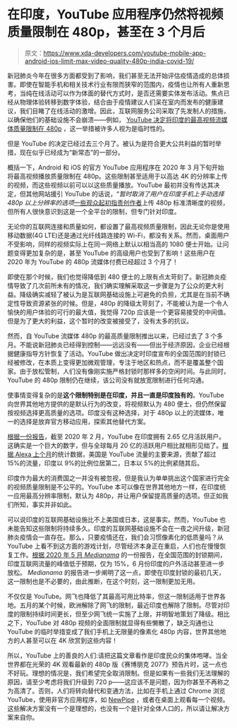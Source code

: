 # 在印度，YouTube 应用程序仍然将视频质量限制在 480p，甚至在 3 个月后

> 原文：<https://www.xda-developers.com/youtube-mobile-app-android-ios-limit-max-video-quality-480p-india-covid-19/>

新冠肺炎今年在很多方面都受到了影响，我们甚至无法开始评估疫情造成的总体损害。即使在智能手机和相关技术行业有限而狭窄的范围内，疫情也让所有人重新思考，当纯在线活动可以作为体面的替代方式时，是否还需要实体发布活动。焦点已经从物理体验转移到数字体验，结合由于疫情建议人们呆在室内而发布的健康建议，我们目睹了在线活动的激增。因此，互联网服务公司采取了先发制人的措施，以确保他们的基础设施不会崩溃——例如， [YouTube 决定将印度的最高视频流媒体质量限制在 480p](https://www.xda-developers.com/youtube-android-restricts-maximum-video-streaming-quality-480p-standard-definition-india-covid19/) ，这一举措被许多人视为是临时性的。

但是 YouTube 的决定已经过去三个月了。被认为是符合更大公共利益的暂时举措，现在似乎已经成为“新常态”的一部分。

概括一下，Android 和 iOS 的官方 YouTube 应用程序在 2020 年 3 月下旬开始将最高视频播放质量限制在 480p。这些限制甚至适用于以高达 4K 的分辨率上传的视频，而这些视频以前可以以这些质量播放。YouTube 最初并没有传达其决定，但其他网站援引 YouTube 的话说，“*暂时取消了用户在印度手机上手动选择 480p 以上分辨率的选项*[一些观众起初指责创作者](https://twitter.com/sandeep9sarma/status/1244238327286362113)上传 480p 标准清晰度的视频，但所有人很快意识到这是一个全平台的限制，但专门针对印度。

无论你的互联网连接和质量如何，都设置了最高视频质量限制，因此无论你是使用移动数据(4G LTE)还是通过光纤线路连接的 Wi-Fi，都没有关系。然而，桌面用户不受影响，同样的视频实际上在同一网络上默认以相当高的 1080 便士开始。让问题变得更加复杂的是，甚至 YouTube 的高级用户也受到了影响！这些用户在 2020 年为 YouTube 的 480p 流媒体付费已经超过 3 个月了！

即使在那个时候，我们也觉得降低到 480 便士的上限有点太苛刻了。新冠肺炎疫情导致了几次前所未有的情况，我们确实理解采取这一步骤是为了公众的更大利益。降级确实减轻了被认为是互联网基础设施上可避免的负担，尤其是在当前不确定性导致资源紧张的时候。但是，480p 的降级太苛刻了，不能被认为是一个令人愉快的用户体验的可行的最大值，我觉得 720p 应该是一个更容易接受的中间值。但是为了更大的利益，这个暂时的改变被接受了，没有太多的抗议。

然而，自 YouTube 流媒体 480p 的最高质量限制推出以来，已经过去了 3 个多月。不能说新冠肺炎已经得到控制——远远没有——但出于经济原因，企业已经根据健康指导方针恢复了活动。YouTube 做出决定时印度宣布的全国范围的封锁已经被修改，在本质上变得更加微观管理，专注于地区和热点，而不是覆盖整个国家。由于放松管制，人们没有像刚实施严格封锁时那样多的空闲时间。与此同时，YouTube 的 480p 限制仍在继续，该公司没有就放宽限制进行任何沟通。

使事情变得复杂的是**这个限制特别是在印度，并且一直是印度独有的**。YouTube 向世界其他地方提供的是默认行为的改变，将视频默认为 480 便士，但仍然保留按视频选择更高质量的选项。印度没有这种选择，对于 480p 以上的流媒体，唯一的选择是放弃官方移动应用，探索其他替代方案。

[根据一份报告](https://www.omnicoreagency.com/youtube-statistics/)，截至 2020 年 2 月，YouTube 在印度拥有 2.65 亿月活跃用户。这确实是一个巨大的数字，但与全球每月 20 亿的活跃用户相比就相形见绌了。[根据 Alexa 上个月](https://www.alexa.com/siteinfo/youtube.com?ver=classic)的统计数据，美国是 YouTube 流量的主要来源，贡献了超过 15%的流量，印度以 9%的比例位居第二，日本以 5%的比例紧随其后。

印度作为最大的消费国之一并没有被忽视，但是我认为单单挑出这个国家进行完全的视频质量限制是不公平的。YouTube 本可以像在世界其他地方一样，在印度统一应用最高分辨率限制，默认为 480p，并让用户保留提高质量的选项。但正如我们所知，事实并非如此。

可以说印度的互联网基础设施比不上美国或日本，这是事实。然而，YouTube 也未能告知这些限制将持续多久。印度的互联网基础设施不会在一夜之间升级，新冠肺炎疫情会一直存在。那么，只要疫情还在，我们会习惯像素化的低质量吗？从 YouTube 上看不到这方面的游戏计划，尽管经济本身正在重启，人们也在慢慢恢复工作。[根据 2020 年 5 月 *Medianama*](https://www.medianama.com/2020/05/223-netflix-youtube-video-quality-bitrate-india/) 的一份报告，在全国范围的封锁期间，印度互联网流量的峰值低于预期，仅为 15%，6 月份印度的户外活动甚至进一步放松。 *Medianama* 的报告进一步阐明了这一点，即使在印度封锁的最初几天，这一限制也是不必要的，由此推断，在这个时刻，这一限制更加无用。

不仅仅是 YouTube。网飞也降低了其最高可用比特率，但这一限制适用于世界各地。五月的某个时候，欧洲解除了网飞的限制，最近印度也解除了限制。尽管对印度的限制持续时间更长，但至少网飞统一实施了上限，并明智地策划了降级。相比之下，YouTube 对 480p 视频的全面限制就显得有些懒散了，缺乏沟通也让 YouTube 的临时举措变成了我们手机上无限量的像素化 480p 内容，世界其他地方的人甚至可以在 4K 欣赏到这些内容！

所以，YouTube 上的善良的人们:请把这篇文章看作是印度民众的集体咆哮。当全世界都在光荣的 4K 观看最新的 480p 版《赛博朋克 2077》预告片时，这一点也不好玩。理想的情况是，我们希望完全取消限制。但是如果有一些我们无法理解的原因，请至少考虑将我们升级到 720 p——这应该不是问题，因为你甚至不再称之为高清了。否则，人们将转向替代和变通方法，比如在手机上通过 Chrome 浏览 YouTube，使用非官方应用程序，如 [NewPipe](https://www.xda-developers.com/newpipe-v0-19-4-brings-stream-fixes-restricted-mode-setting-more/) ，或者在桌面上观看每一个视频。这些解决方案没有一个是理想的，也没有一个是针对全体人口的，所以请让解决方案来自你。